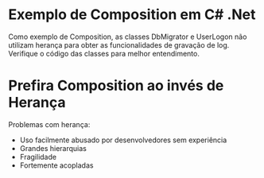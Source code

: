 # Exemplo de Composition em C# .Net

Como exemplo de Composition, as classes DbMigrator e UserLogon não utilizam herança para obter as funcionalidades de gravação de log.
Verifique o código das classes para melhor entendimento.

# Prefira Composition ao invés de Herança

Problemas com herança:

* Uso facilmente abusado por desenvolvedores sem experiência
* Grandes hierarquias
* Fragilidade
* Fortemente acopladas
